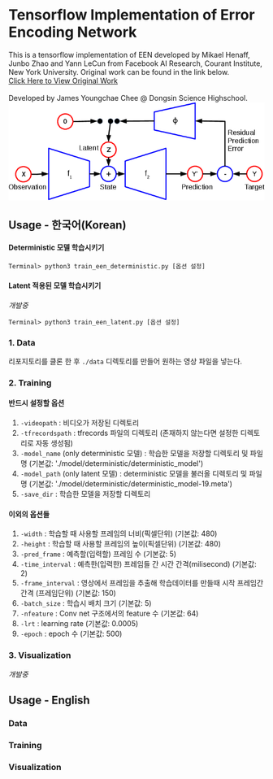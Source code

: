 # Tensorflow Implementation of Error Encoding Network
This is a tensorflow implementation of EEN developed by Mikael Henaff, Junbo Zhao and Yann LeCun from Facebook AI Research, Courant Institute, New York University. Original work can be found in the link below.<br>
[Click Here to View Original Work](https://github.com/mbhenaff/EEN
)
<br>
<br>
Developed by James Youngchae Chee @ Dongsin Science Highschool.
![Diagram](img/een-crop.png)
## Usage - 한국어(Korean)
#### Deterministic 모델 학습시키기
```
Terminal> python3 train_een_deterministic.py [옵션 설정]
```
#### Latent 적용된 모델 학습시키기
<i>개발중</i>
```
Terminal> python3 train_een_latent.py [옵션 설정]
```
### 1. Data
리포지토리를 클론 한 후 ```./data``` 디렉토리를 만들어 원하는 영상 파일을 넣는다.
### 2. Training
#### 반드시 설정할 옵션
1. ``` -videopath ``` : 비디오가 저장된 디렉토리
2. ``` -tfrecordspath ``` : tfrecords 파일의 디렉토리 (존재하지 않는다면 설정한 디렉토리로 자동 생성됨)
3. ```-model_name``` (only deterministic 모델) : 학습한 모델을 저장할 디렉토리 및 파일명 (기본값: './model/deterministic/deterministic_model')
4. ```-model_path``` (only latent 모델) : deterministic 모델을 불러올 디렉토리 및 파일명 (기본값: './model/deterministic/deterministic_model-19.meta')
5. ``` -save_dir ``` : 학습한 모델을 저장할 디렉토리

#### 이외의 옵션들
1. ``` -width ``` : 학습할 때 사용할 프레임의 너비(픽셀단위) (기본값: 480)
2. ``` -height ``` : 학습할 때 사용할 프레임의 높이(픽셀단위) (기본값: 480)
3. ``` -pred_frame ``` : 예측할(입력할) 프레임 수 (기본값: 5)
4. ``` -time_interval ``` : 예측한(입력한) 프레임들 간 시간 간격(milisecond) (기본값: 2)
5. ``` -frame_interval ``` : 영상에서 프레임을 추출해 학습데이터를 만들때 시작 프레임간 간격 (프레임단위) (기본값: 150)
6. ``` -batch_size ``` : 학습시 배치 크기 (기본값: 5)
7. ``` -nfeature ``` : Conv net 구조에서의 feature 수 (기본값: 64)
8. ``` -lrt ``` : learning rate (기본값: 0.0005)
9. ``` -epoch ``` : epoch 수 (기본값: 500)

### 3. Visualization
<i>개발중</i>
## Usage - English
### Data
### Training
### Visualization
